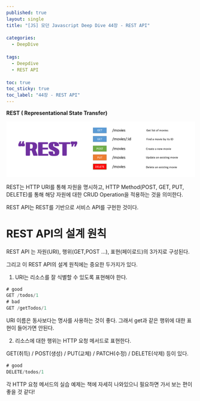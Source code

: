 ```yaml
---
published: true
layout: single
title: "[JS] 모던 Javascript Deep Dive 44장 - REST API"

categories:
  - DeepDive

tags:
  - Deepdive
  - REST API

toc: true
toc_sticky: true
toc_label: "44장 - REST API"
---
```


**REST ( Representational State Transfer)** 

![Untitled](/assets/images/44-1.png)

REST는 HTTP URI를 통해 자원을 명시하고, HTTP Method(POST, GET, PUT, DELETE)를 통해 해당 자원에 대한 CRUD Operation을 적용하는 것을 의미한다.

REST API는 REST를 기반으로 서비스 API를 구현한 것이다.

# REST API의 설계 원칙

REST API 는 자원(URI), 행위(GET,POST …), 표현(페이로드)의 3가지로 구성된다.

그리고 이 REST API의 설계 원칙에는 중요한 두가지가 있다.

1. URI는 리소스를 잘 식별할 수 있도록 표현해야 한다.

```jsx
# good
GET /todos/1
# bad
GET /getTodos/1
```

URI 이름은 동사보다는 명사를 사용하는 것이 좋다. 그래서 get과 같은 행위에 대한 표현이 들어가면 안된다.

2. 리소스에 대한 행위는 HTTP 요청 메서드로 표현한다.

GET(취득) / POST(생성) / PUT(교체) / PATCH(수정) / DELETE(삭제) 등이 있다.

```jsx
# good
DELETE/todos/1
```

각 HTTP 요청 메서드의 실습 예제는 책에 자세히 나와있으니 필요하면 가서 보는 편이 좋을 것 같다!